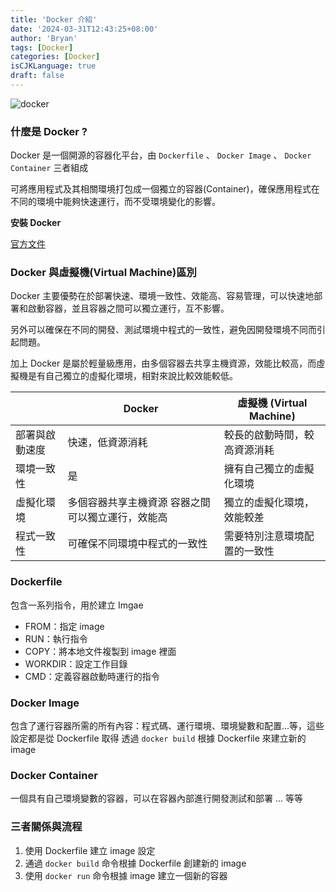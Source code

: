 ```yaml
---
title: 'Docker 介紹'
date: '2024-03-31T12:43:25+08:00'
author: 'Bryan'
tags: [Docker]
categories: [Docker]
isCJKLanguage: true
draft: false
---
```

![docker](/images/Docker/banner.jpeg)

### 什麼是 Docker ?
Docker 是一個開源的容器化平台，由 `Dockerfile` 、 `Docker Image` 、 `Docker Container` 三者組成

可將應用程式及其相關環境打包成一個獨立的容器(Container)，確保應用程式在不同的環境中能夠快速運行，而不受環境變化的影響。

**安裝 Docker**

[官方文件](<https://docs.docker.com/desktop/install/mac-install/> "官方文件")

### Docker 與虛擬機(Virtual Machine)區別
Docker 主要優勢在於部署快速、環境一致性、效能高、容易管理，可以快速地部署和啟動容器，並且容器之間可以獨立運行，互不影響。

另外可以確保在不同的開發、測試環境中程式的一致性，避免因開發環境不同而引起問題。

加上 Docker 是屬於輕量級應用，由多個容器去共享主機資源，效能比較高，而虛擬機是有自己獨立的虛擬化環境，相對來說比較效能較低。

|                | Docker                                             | 虛擬機 (Virtual Machine)     |
| -------------- | -------------------------------------------------- | ---------------------------- |
| 部署與啟動速度 | 快速，低資源消耗                                   | 較長的啟動時間，較高資源消耗 |
| 環境一致性     | 是                                                 | 擁有自己獨立的虛擬化環境     |
| 虛擬化環境     | 多個容器共享主機資源  容器之間可以獨立運行，效能高 | 獨立的虛擬化環境，效能較差   |
| 程式一致性     | 可確保不同環境中程式的一致性                       | 需要特別注意環境配置的一致性 |

### Dockerfile
包含一系列指令，用於建立 Imgae

  * FROM：指定 image
  * RUN：執行指令
  * COPY：將本地文件複製到 image 裡面
  * WORKDIR：設定工作目錄
  * CMD：定義容器啟動時運行的指令

### Docker Image
包含了運行容器所需的所有內容：程式碼、運行環境、環境變數和配置...等，這些設定都是從 Dockerfile 取得
透過 `docker build` 根據 Dockerfile 來建立新的 image

### Docker Container
一個具有自己環境變數的容器，可以在容器內部進行開發測試和部署 ... 等等

### 三者關係與流程
  1. 使用 Dockerfile 建立 image 設定
  2. 通過 `docker build` 命令根據 Dockerfile 創建新的 image
  3. 使用 `docker run` 命令根據 image 建立一個新的容器
